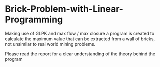 # Brick-Problem-with-Linear-Programming

Making use of GLPK and max flow / max closure a program is created to calculate the maximum value that can be extracted from a wall of bricks, not unsimilar to real world mining problems.

Please read the report for a clear understanding of the theory behind the program
